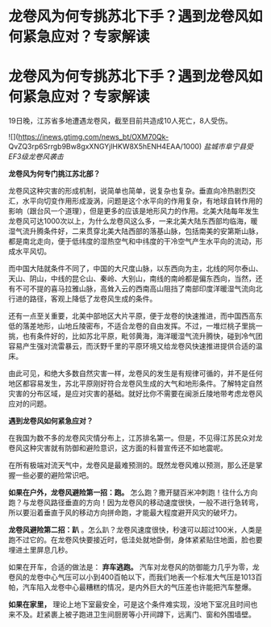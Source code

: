 # 龙卷风为何专挑苏北下手？遇到龙卷风如何紧急应对？专家解读

# 龙卷风为何专挑苏北下手？遇到龙卷风如何紧急应对？专家解读

19日晚，江苏省多地遭遇龙卷风，截至目前共造成10人死亡，8人受伤。

![](https://inews.gtimg.com/news_bt/OXM70Qk-
QvZQ3rp6Srrgb9Bw8gxXNGYjlHKW8X5hENH4EAA/1000) _盐城市阜宁县受EF3级龙卷风袭击_

**龙卷风为何专门挑江苏北部？**

龙卷风这种灾害的形成机制，说简单也简单，说复杂也复杂。垂直向冷热剧烈交汇，水平向切变作用形成漩涡，问题是这个水平向的作用复杂，有地球自转作用的影响（跟台风一个道理），但是更多的应该是地形风力的作用。北美大陆每年发生龙卷风可达1000次以上，为什么龙卷风这么多，一来北美大陆东西部均临海，暖湿气流升腾条件好，二来贯穿北美大陆西部的落基山脉，包括南美的安第斯山脉，都是南北走向，便于低纬度的湿热空气和中纬度的干冷空气产生水平向的流动，形成水平风切。

而中国大陆就条件不同了，中国的大尺度山脉，以东西向为主，北线的阿尔泰山、天山、阴山，中线的昆仑山、秦岭、大别山，南线的南岭都是偏东西向，当然，还有不可不提的喜马拉雅山脉，高耸入云的西南高山阻挡了南部印度洋暖湿气流向北行进的路径，客观上降低了龙卷风生成的条件。

还有一点至关重要，北美中部地区大片平原，便于龙卷的快速推进，而中国西高东低的落差地形，山地丘陵密布，不适合龙卷的自由发挥。不过，一堆烂桃子里挑一挑，也有条件好的，比如苏北平原，毗邻黄海，海洋暖湿气流升腾快，碰到冷气团容易产生强对流雷暴云，而沃野千里的平原环境又给龙卷风快速推进提供合适的温床。

由此可见，和绝大多数自然灾害一样，龙卷风的发生是有规律可循的，并不是任何地区都容易发生，苏北平原刚好符合龙卷风生成的大气和地形条件。了解特定自然灾害的分布区域，是应对灾害的基础。就好比你不需要在闽浙丘陵地带考虑龙卷风应对的问题。

**遇到龙卷风如何紧急应对？**

在我国为数不多的龙卷风灾情分布上，江苏排名第一。但是，不见得江苏民众对龙卷风这种灾害就有防御和避险意识，这方面的科普宣传还不如地震呢。

在所有极端对流天气中，龙卷风是最难预测的。既然龙卷风难以预测，那么还是掌握一些必要的避险常识吧。

**如果在户外，龙卷风避险第一招：跑。**
怎么跑？撒开腿百米冲刺跑！往什么方向跑？与龙卷风路径垂直的方向！因为龙卷风的移动速度很快，一般不进行急转弯，所以要沿着垂直于风的移动方向拼命跑，才能最大程度避开风灾的破坏力。

**龙卷风避险第二招：趴**
。怎么趴？龙卷风速度很快，秒速可以超过100米，人类是跑不过它的。在龙卷风快要接近时，低洼处就地卧倒，身体紧紧贴住地面，脸也要埋进土里屏息几秒。

如果在开车，合适的做法是： **弃车逃跑。**
汽车对龙卷风的防御能力几乎为零，龙卷风的龙卷中心气压可以小到400百帕以下，而我们地表一个标准大气压是1013百帕，汽车陷入龙卷中心最糟糕的情况，是内外巨大的气压差也许能把汽车整爆。

**如果在家里，** 理论上地下室最安全，可是这个条件难实现，没地下室况且时间也来不及。赶紧裹上被子跑进卫生间厨房等小开间蹲下，远离门、窗和外围墙壁。

